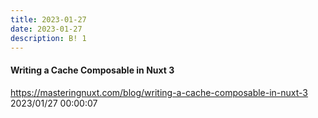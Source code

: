 ```yaml
---
title: 2023-01-27
date: 2023-01-27
description: B! 1
---
```


#### Writing a Cache Composable in Nuxt 3
https://masteringnuxt.com/blog/writing-a-cache-composable-in-nuxt-3<br>
2023/01/27 00:00:07<br>


